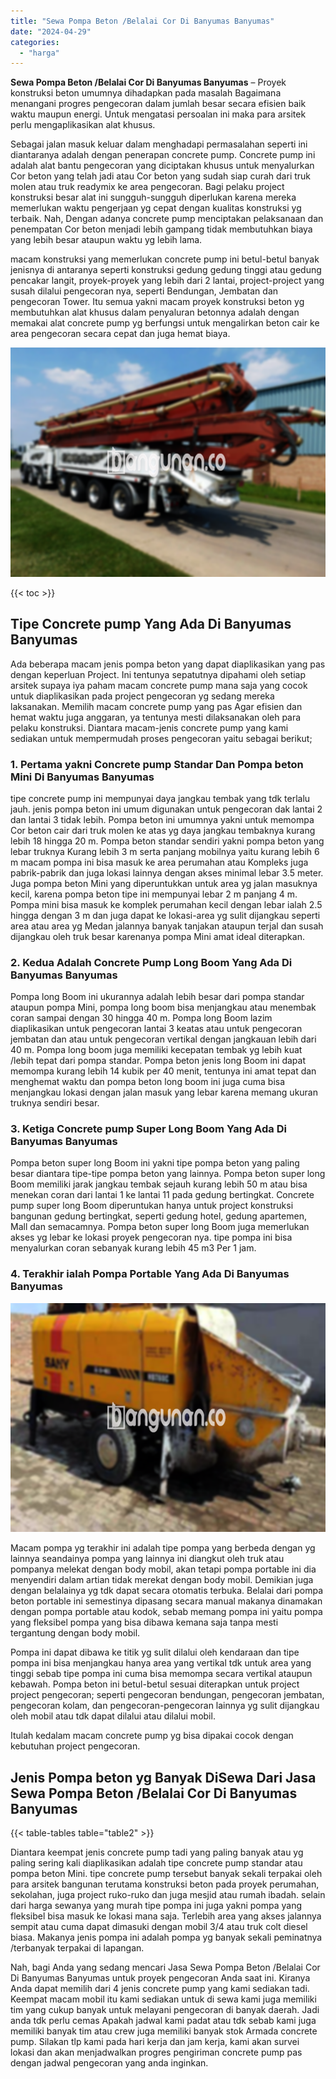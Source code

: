 ```yaml
---
title: "Sewa Pompa Beton /Belalai Cor Di Banyumas Banyumas"
date: "2024-04-29"
categories: 
  - "harga"
---
```


**Sewa Pompa Beton /Belalai Cor Di Banyumas Banyumas** – Proyek konstruksi beton umumnya dihadapkan pada masalah Bagaimana menangani progres pengecoran dalam jumlah besar secara efisien baik waktu maupun energi. Untuk mengatasi persoalan ini maka para arsitek perlu mengaplikasikan alat khusus.

Sebagai jalan masuk keluar dalam menghadapi permasalahan seperti ini diantaranya adalah dengan penerapan concrete pump. Concrete pump ini adalah alat bantu pengecoran yang diciptakan khusus untuk menyalurkan Cor beton yang telah jadi atau Cor beton yang sudah siap curah dari truk molen atau truk readymix ke area pengecoran. Bagi pelaku project konstruksi besar alat ini sungguh-sungguh diperlukan karena mereka memerlukan waktu pengerjaan yg cepat dengan kualitas konstruksi yg terbaik. Nah, Dengan adanya concrete pump menciptakan pelaksanaan dan penempatan Cor beton menjadi lebih gampang tidak membutuhkan biaya yang lebih besar ataupun waktu yg lebih lama.

macam konstruksi yang memerlukan concrete pump ini betul-betul banyak jenisnya di antaranya seperti konstruksi gedung gedung tinggi atau gedung pencakar langit, proyek-proyek yang lebih dari 2 lantai, project-project yang susah dilalui pengecoran nya, seperti Bendungan, Jembatan dan pengecoran Tower. Itu semua yakni macam proyek konstruksi beton yg membutuhkan alat khusus dalam penyaluran betonnya adalah dengan memakai alat concrete pump yg berfungsi untuk mengalirkan beton cair ke area pengecoran secara cepat dan juga hemat biaya.

![Sewa Pompa Beton /Belalai Cor Di Banyumas Banyumas](/images/sewa-concrete-pump-18.png)

{{< toc >}}

## Tipe Concrete pump Yang Ada Di Banyumas Banyumas

Ada beberapa macam jenis pompa beton yang dapat diaplikasikan yang pas dengan keperluan Project. Ini tentunya sepatutnya dipahami oleh setiap arsitek supaya iya paham macam concrete pump mana saja yang cocok untuk diaplikasikan pada project pengecoran yg sedang mereka laksanakan. Memilih macam concrete pump yang pas Agar efisien dan hemat waktu juga anggaran, ya tentunya mesti dilaksanakan oleh para pelaku konstruksi. Diantara macam-jenis concrete pump yang kami sediakan untuk mempermudah proses pengecoran yaitu sebagai berikut;

### 1\. Pertama yakni Concrete pump Standar Dan Pompa beton Mini Di Banyumas Banyumas

tipe concrete pump ini mempunyai daya jangkau tembak yang tdk terlalu jauh. jenis pompa beton ini umum digunakan untuk pengecoran dak lantai 2 dan lantai 3 tidak lebih. Pompa beton ini umumnya yakni untuk memompa Cor beton cair dari truk molen ke atas yg daya jangkau tembaknya kurang lebih 18 hingga 20 m. Pompa beton standar sendiri yakni pompa beton yang lebar truknya Kurang lebih 3 m serta panjang mobilnya yaitu kurang lebih 6 m macam pompa ini bisa masuk ke area perumahan atau Kompleks juga pabrik-pabrik dan juga lokasi lainnya dengan akses minimal lebar 3.5 meter. Juga pompa beton Mini yang diperuntukkan untuk area yg jalan masuknya kecil, karena pompa beton tipe ini mempunyai lebar 2 m panjang 4 m. Pompa mini bisa masuk ke komplek perumahan kecil dengan lebar ialah 2.5 hingga dengan 3 m dan juga dapat ke lokasi-area yg sulit dijangkau seperti area atau area yg Medan jalannya banyak tanjakan ataupun terjal dan susah dijangkau oleh truk besar karenanya pompa Mini amat ideal diterapkan.

### 2\. Kedua Adalah Concrete Pump Long Boom Yang Ada Di Banyumas Banyumas

Pompa long Boom ini ukurannya adalah lebih besar dari pompa standar ataupun pompa Mini, pompa long boom bisa menjangkau atau menembak coran sampai dengan 30 hingga 40 m. Pompa long Boom lazim diaplikasikan untuk pengecoran lantai 3 keatas atau untuk pengecoran jembatan dan atau untuk pengecoran vertikal dengan jangkauan lebih dari 40 m. Pompa long boom juga memiliki kecepatan tembak yg lebih kuat /lebih tepat dari pompa standar. Pompa beton jenis long Boom ini dapat memompa kurang lebih 14 kubik per 40 menit, tentunya ini amat tepat dan menghemat waktu dan pompa beton long boom ini juga cuma bisa menjangkau lokasi dengan jalan masuk yang lebar karena memang ukuran truknya sendiri besar.

### 3\. Ketiga Concrete pump Super Long Boom Yang Ada Di Banyumas Banyumas

Pompa beton super long Boom ini yakni tipe pompa beton yang paling besar diantara tipe-tipe pompa beton yang lainnya. Pompa beton super long Boom memiliki jarak jangkau tembak sejauh kurang lebih 50 m atau bisa menekan coran dari lantai 1 ke lantai 11 pada gedung bertingkat. Concrete pump super long Boom diperuntukan hanya untuk project konstruksi bangunan gedung bertingkat, seperti gedung hotel, gedung apartemen, Mall dan semacamnya. Pompa beton super long Boom juga memerlukan akses yg lebar ke lokasi proyek pengecoran nya. tipe pompa ini bisa menyalurkan coran sebanyak kurang lebih 45 m3 Per 1 jam.

### 4\. Terakhir ialah Pompa Portable Yang Ada Di Banyumas Banyumas

![Sewa Pompa Beton /Belalai Cor Di Banyumas Banyumas](/images/sewa-concrete-pump-30.png)

Macam pompa yg terakhir ini adalah tipe pompa yang berbeda dengan yg lainnya seandainya pompa yang lainnya ini diangkut oleh truk atau pompanya melekat dengan body mobil, akan tetapi pompa portable ini dia menyendiri dalam artian tidak merekat dengan body mobil. Demikian juga dengan belalainya yg tdk dapat secara otomatis terbuka. Belalai dari pompa beton portable ini semestinya dipasang secara manual makanya dinamakan dengan pompa portable atau kodok, sebab memang pompa ini yaitu pompa yang fleksibel pompa yang bisa dibawa kemana saja tanpa mesti tergantung dengan body mobil.

Pompa ini dapat dibawa ke titik yg sulit dilalui oleh kendaraan dan tipe pompa ini bisa menjangkau hanya area yang vertikal tdk untuk area yang tinggi sebab tipe pompa ini cuma bisa memompa secara vertikal ataupun kebawah. Pompa beton ini betul-betul sesuai diterapkan untuk project project pengecoran; seperti pengecoran bendungan, pengecoran jembatan, pengecoran kolam, dan pengecoran-pengecoran lainnya yg sulit dijangkau oleh mobil atau tdk dapat dilalui atau dilalui mobil.

Itulah kedalam macam concrete pump yg bisa dipakai cocok dengan kebutuhan project pengecoran.

## Jenis Pompa beton yg Banyak DiSewa Dari Jasa Sewa Pompa Beton /Belalai Cor Di Banyumas Banyumas

{{< table-tables table="table2" >}}

Diantara keempat jenis concrete pump tadi yang paling banyak atau yg paling sering kali diaplikasikan adalah tipe concrete pump standar atau pompa beton Mini. tipe concrete pump tersebut banyak sekali terpakai oleh para arsitek bangunan terutama konstruksi beton pada proyek perumahan, sekolahan, juga project ruko-ruko dan juga mesjid atau rumah ibadah. selain dari harga sewanya yang murah tipe pompa ini juga yakni pompa yang fleksibel bisa masuk ke lokasi mana saja. Terlebih area yang akses jalannya sempit atau cuma dapat dimasuki dengan mobil 3/4 atau truk colt diesel biasa. Makanya jenis pompa ini adalah pompa yg banyak sekali peminatnya /terbanyak terpakai di lapangan.

Nah, bagi Anda yang sedang mencari Jasa Sewa Pompa Beton /Belalai Cor Di Banyumas Banyumas untuk proyek pengecoran Anda saat ini. Kiranya Anda dapat memilih dari 4 jenis concrete pump yang kami sediakan tadi. Keempat macam mobil itu kami sediakan untuk di sewa kami juga memiliki tim yang cukup banyak untuk melayani pengecoran di banyak daerah. Jadi anda tdk perlu cemas Apakah jadwal kami padat atau tdk sebab kami juga memiliki banyak tim atau crew juga memiliki banyak stok Armada concrete pump. Silakan tlp kami pada hari kerja dan jam kerja, kami akan survei lokasi dan akan menjadwalkan progres pengiriman concrete pump pas dengan jadwal pengecoran yang anda inginkan.

